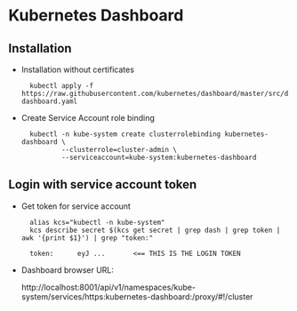# Kubernetes Dashboard

## Installation

- Installation without certificates

        kubectl apply -f https://raw.githubusercontent.com/kubernetes/dashboard/master/src/deploy/recommended/kubernetes-dashboard.yaml

- Create Service Account role binding

        kubectl -n kube-system create clusterrolebinding kubernetes-dashboard \
                --clusterrole=cluster-admin \
                --serviceaccount=kube-system:kubernetes-dashboard

## Login with service account token

- Get token for service account

        alias kcs="kubectl -n kube-system"
        kcs describe secret $(kcs get secret | grep dash | grep token | awk '{print $1}') | grep "token:"

        token:      eyJ ...       <== THIS IS THE LOGIN TOKEN

- Dashboard browser URL:

    http://localhost:8001/api/v1/namespaces/kube-system/services/https:kubernetes-dashboard:/proxy/#!/cluster
